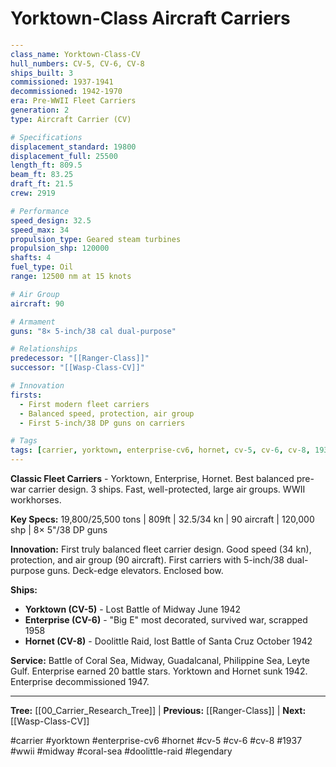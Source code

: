 # Yorktown-Class Aircraft Carriers

```yaml
---
class_name: Yorktown-Class-CV
hull_numbers: CV-5, CV-6, CV-8
ships_built: 3
commissioned: 1937-1941
decommissioned: 1942-1970
era: Pre-WWII Fleet Carriers
generation: 2
type: Aircraft Carrier (CV)

# Specifications
displacement_standard: 19800
displacement_full: 25500
length_ft: 809.5
beam_ft: 83.25
draft_ft: 21.5
crew: 2919

# Performance
speed_design: 32.5
speed_max: 34
propulsion_type: Geared steam turbines
propulsion_shp: 120000
shafts: 4
fuel_type: Oil
range: 12500 nm at 15 knots

# Air Group
aircraft: 90

# Armament
guns: "8× 5-inch/38 cal dual-purpose"

# Relationships
predecessor: "[[Ranger-Class]]"
successor: "[[Wasp-Class-CV]]"

# Innovation
firsts:
  - First modern fleet carriers
  - Balanced speed, protection, air group
  - First 5-inch/38 DP guns on carriers

# Tags
tags: [carrier, yorktown, enterprise-cv6, hornet, cv-5, cv-6, cv-8, 1937, wwii, midway, coral-sea, doolittle-raid, legendary]
---
```

**Classic Fleet Carriers** - Yorktown, Enterprise, Hornet. Best balanced pre-war carrier design. 3 ships. Fast, well-protected, large air groups. WWII workhorses.

**Key Specs:** 19,800/25,500 tons | 809ft | 32.5/34 kn | 90 aircraft | 120,000 shp | 8× 5"/38 DP guns

**Innovation:** First truly balanced fleet carrier design. Good speed (34 kn), protection, and air group (90 aircraft). First carriers with 5-inch/38 dual-purpose guns. Deck-edge elevators. Enclosed bow.

**Ships:**
- **Yorktown (CV-5)** - Lost Battle of Midway June 1942
- **Enterprise (CV-6)** - "Big E" most decorated, survived war, scrapped 1958
- **Hornet (CV-8)** - Doolittle Raid, lost Battle of Santa Cruz October 1942

**Service:** Battle of Coral Sea, Midway, Guadalcanal, Philippine Sea, Leyte Gulf. Enterprise earned 20 battle stars. Yorktown and Hornet sunk 1942. Enterprise decommissioned 1947.

---
**Tree:** [[00_Carrier_Research_Tree]] | **Previous:** [[Ranger-Class]] | **Next:** [[Wasp-Class-CV]]

#carrier #yorktown #enterprise-cv6 #hornet #cv-5 #cv-6 #cv-8 #1937 #wwii #midway #coral-sea #doolittle-raid #legendary
